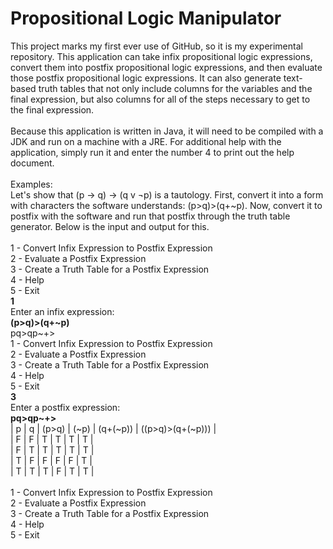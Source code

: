 # Propositional Logic Manipulator 
This project marks my first ever use of GitHub, so it is my experimental repository. This application can take infix propositional logic expressions, convert them into postfix propositional logic expressions, and then evaluate those postfix propositional logic expressions. It can also generate text-based truth tables that not only include columns for the variables and the final expression, but also columns for all of the steps necessary to get to the final expression.<br />
<br />
Because this application is written in Java, it will need to be compiled with a JDK and run on a machine with a JRE. For additional help with the application, simply run it and enter the number 4 to print out the help document.<br />
<br />
Examples:<br />
Let's show that (p → q) → (q v ¬p) is a tautology. First, convert it into a form with characters the software understands: (p>q)>(q+~p). Now, convert it to postfix with the software and run that postfix through the truth table generator. Below is the input and output for this.<br />
<br />
1 - Convert Infix Expression to Postfix Expression<br />
2 - Evaluate a Postfix Expression<br />
3 - Create a Truth Table for a Postfix Expression<br />
4 - Help<br />
5 - Exit<br />
<b>1</b><br />
Enter an infix expression:<br />
<b>(p>q)>(q+~p)</b><br />
pq>qp~+><br />
1 - Convert Infix Expression to Postfix Expression<br />
2 - Evaluate a Postfix Expression<br />
3 - Create a Truth Table for a Postfix Expression<br />
4 - Help<br />
5 - Exit<br />
<b>3</b><br />
Enter a postfix expression:<br />
<b>pq>qp~+></b><br />
| p | q | (p>q) | (~p) | (q+(~p)) | ((p>q)>(q+(~p))) | <br />
| F | F |   T   |   T  |     T    |         T        | <br />
| F | T |   T   |   T  |     T    |         T        | <br />
| T | F |   F   |   F  |     F    |         T        | <br />
| T | T |   T   |   F  |     T    |         T        | <br />
<br />
1 - Convert Infix Expression to Postfix Expression<br />
2 - Evaluate a Postfix Expression<br />
3 - Create a Truth Table for a Postfix Expression<br />
4 - Help<br />
5 - Exit<br />
<br />